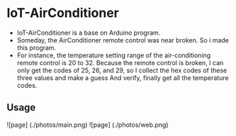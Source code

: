# IoT-AirConditioner

* IoT-AirConditioner is a base on Arduino program.
* Someday, the AirConditioner remote control was near broken. So i made this program.
* For instance, the temperature setting range of the air-conditioning remote control is 20 to 32. Because the remote control is broken, I can only get the codes of 25, 26, and 29, so I collect the hex codes of these three values ​​and make a guess And verify, finally get all the temperature codes.

## Usage
![page] (./photos/main.png)
![page] (./photos/web.png)